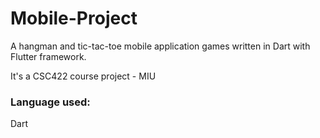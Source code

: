 # Mobile-Project
A hangman and tic-tac-toe mobile application games written in Dart with Flutter framework.

It's a CSC422 course project - MIU

### Language used:
Dart 
